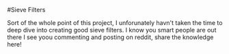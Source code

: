 #Sieve Filters

Sort of the whole point of this project, I unforunately havn't taken the time to deep dive into creating good sieve filters. I know you smart people are out there I see yoou commenting and posting on reddit, share the knowledge here!
